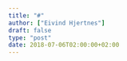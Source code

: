 ```yaml
---
title: "#"
author: ["Eivind Hjertnes"]
draft: false
type: "post"
date: 2018-07-06T02:00:00+02:00
---
```

